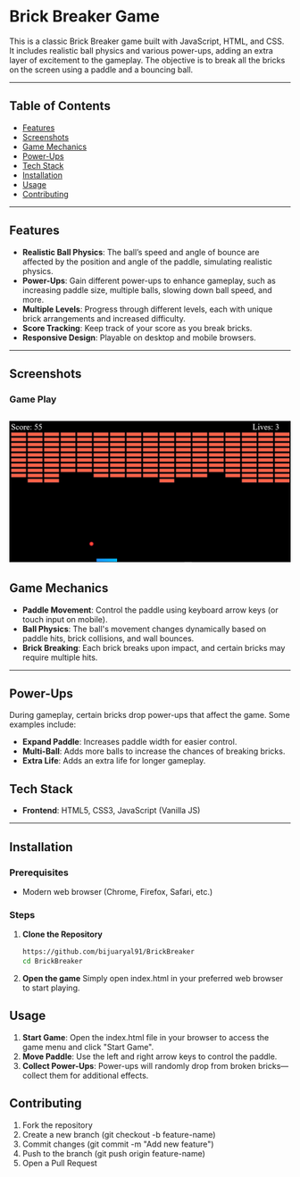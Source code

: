 # Brick Breaker Game

This is a classic Brick Breaker game built with JavaScript, HTML, and CSS. It includes realistic ball physics and various power-ups, adding an extra layer of excitement to the gameplay. The objective is to break all the bricks on the screen using a paddle and a bouncing ball.


---

## Table of Contents

- [Features](#features)
- [Screenshots](#screenshots)
- [Game Mechanics](#game-mechanics)
- [Power-Ups](#power-ups)
- [Tech Stack](#tech-stack)
- [Installation](#installation)
- [Usage](#usage)
- [Contributing](#contributing)

---

## Features

- **Realistic Ball Physics**: The ball’s speed and angle of bounce are affected by the position and angle of the paddle, simulating realistic physics.
- **Power-Ups**: Gain different power-ups to enhance gameplay, such as increasing paddle size, multiple balls, slowing down ball speed, and more.
- **Multiple Levels**: Progress through different levels, each with unique brick arrangements and increased difficulty.
- **Score Tracking**: Keep track of your score as you break bricks.
- **Responsive Design**: Playable on desktop and mobile browsers.

---

## Screenshots

### Game Play
![Game Play](screenshots/image.png)
---

## Game Mechanics

- **Paddle Movement**: Control the paddle using keyboard arrow keys (or touch input on mobile).
- **Ball Physics**: The ball's movement changes dynamically based on paddle hits, brick collisions, and wall bounces.
- **Brick Breaking**: Each brick breaks upon impact, and certain bricks may require multiple hits.

---

## Power-Ups

During gameplay, certain bricks drop power-ups that affect the game. Some examples include:

- **Expand Paddle**: Increases paddle width for easier control.
- **Multi-Ball**: Adds more balls to increase the chances of breaking bricks.
- **Extra Life**: Adds an extra life for longer gameplay.

## Tech Stack

- **Frontend**: HTML5, CSS3, JavaScript (Vanilla JS)

---

## Installation

### Prerequisites
- Modern web browser (Chrome, Firefox, Safari, etc.)

### Steps

1. **Clone the Repository**

   ```bash
   https://github.com/bijuaryal91/BrickBreaker
   cd BrickBreaker

2. **Open the game**
 Simply open index.html in your preferred web browser to start playing.


## Usage
1. **Start Game**: Open the index.html file in your browser to access the game menu and click "Start Game".
2. **Move Paddle**: Use the left and right arrow keys to control the paddle.
3. **Collect Power-Ups**: Power-ups will randomly drop from broken bricks—collect them for additional effects.

## Contributing
1. Fork the repository
2. Create a new branch (git checkout -b feature-name)
3. Commit changes (git commit -m "Add new feature")
4. Push to the branch (git push origin feature-name)
5. Open a Pull Request
